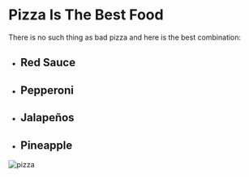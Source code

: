 ﻿# Pizza Is The Best Food

There is no such thing as bad pizza and here is the best combination:

* ## Red Sauce
* ## Pepperoni
* ## Jalapeños
* ## Pineapple

![pizza](https://www.google.com/url?sa=i&url=https%3A%2F%2Fwww.pinterest.com%2Fpin%2F590886413581779655%2F&psig=AOvVaw25iToPouiZI4gf79D2Zuln&ust=1602613428959000&source=images&cd=vfe&ved=0CAIQjRxqFwoTCODju7bWr-wCFQAAAAAdAAAAABAD)
